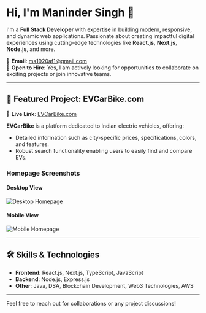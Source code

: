 # Hi, I'm Maninder Singh 👋

I'm a **Full Stack Developer** with expertise in building modern, responsive, and dynamic web applications. Passionate about creating impactful digital experiences using cutting-edge technologies like **React.js**, **Next.js**, **Node.js**, and more.

📧 **Email**: [ms1920af1@gmail.com](mailto:ms1920af1@gmail.com)  
💼 **Open to Hire**: Yes, I am actively looking for opportunities to collaborate on exciting projects or join innovative teams.

---

## 🌟 Featured Project: **EVCarBike.com**
🔗 **Live Link**: [EVCarBike.com](https://www.evcarbike.com/)  

**EVCarBike** is a platform dedicated to Indian electric vehicles, offering:
- Detailed information such as city-specific prices, specifications, colors, and features.
- Robust search functionality enabling users to easily find and compare EVs.


### Homepage Screenshots

#### Desktop View
![Desktop Homepage](./images/homepage-desktop.png "Desktop Homepage")

#### Mobile View
![Mobile Homepage](./images/homepage-mobile.png "Mobile Homepage")

---

## 🛠️ Skills & Technologies
- **Frontend**: React.js, Next.js, TypeScript, JavaScript
- **Backend**: Node.js, Express.js
- **Other**: Java, DSA, Blockchain Development, Web3 Technologies, AWS

---

Feel free to reach out for collaborations or any project discussions!
